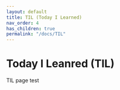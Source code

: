 ```yaml
---
layout: default
title: TIL (Today I Learned)
nav_order: 4
has_children: true
permalink: "/docs/TIL"
---
```


# Today I Leanred (TIL)

TIL page test
